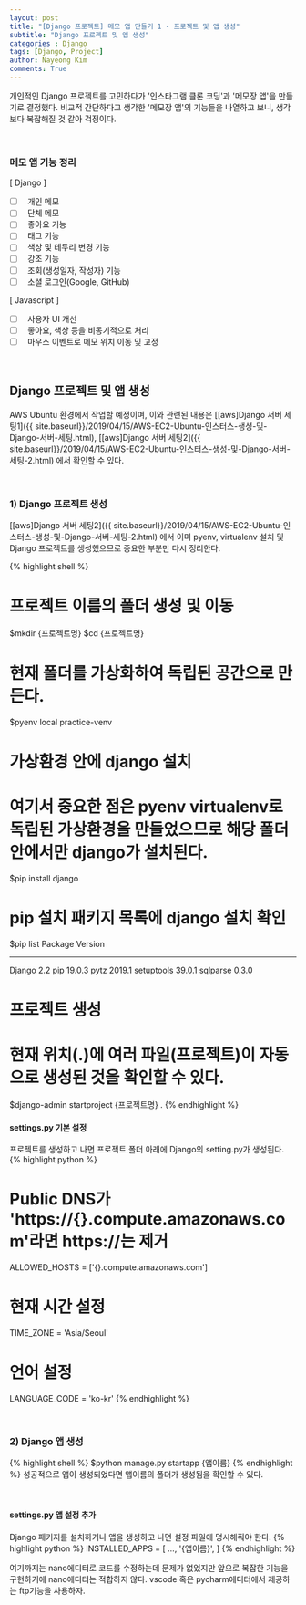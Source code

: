 ```yaml
---
layout: post
title: "[Django 프로젝트] 메모 앱 만들기 1 - 프로젝트 및 앱 생성"
subtitle: "Django 프로젝트 및 앱 생성"
categories : Django
tags: [Django, Project]
author: Nayeong Kim
comments: True
---
```


개인적인 Django 프로젝트를 고민하다가 '인스타그램 클론 코딩'과 '메모장 앱'을 만들기로 결정했다. 비교적 간단하다고 생각한  '메모장 앱'의 기능들을 나열하고 보니, 생각보다 복잡해질 것 같아 걱정이다.

<br>

### 메모 앱 기능 정리

[ Django ]
- [ ]  &nbsp;&nbsp;개인 메모
- [ ]  &nbsp;&nbsp;단체 메모
- [ ]  &nbsp;&nbsp;좋아요 기능
- [ ]  &nbsp;&nbsp;태그 기능
- [ ]  &nbsp;&nbsp;색상 및 테두리 변경 기능
- [ ]  &nbsp;&nbsp;강조 기능
- [ ]  &nbsp;&nbsp;조회(생성일자, 작성자) 기능
- [ ]  &nbsp;&nbsp;소셜 로그인(Google, GitHub)

[ Javascript ]

- [ ]  &nbsp;&nbsp;사용자 UI 개선
- [ ]  &nbsp;&nbsp;좋아요, 색상 등을 비동기적으로 처리
- [ ]  &nbsp;&nbsp;마우스 이벤트로 메모 위치 이동 및 고정

<br>

## Django 프로젝트 및 앱 생성

AWS Ubuntu 환경에서 작업할 예정이며, 이와 관련된 내용은 [[aws]Django 서버 세팅1]({{ site.baseurl}}/2019/04/15/AWS-EC2-Ubuntu-인스터스-생성-및-Django-서버-세팅.html),  [[aws]Django 서버 세팅2]({{ site.baseurl}}/2019/04/15/AWS-EC2-Ubuntu-인스터스-생성-및-Django-서버-세팅-2.html) 에서 확인할 수 있다.

<br>

### 1) Django 프로젝트 생성
[[aws]Django 서버 세팅2]({{ site.baseurl}}/2019/04/15/AWS-EC2-Ubuntu-인스터스-생성-및-Django-서버-세팅-2.html) 에서 이미 pyenv, virtualenv 설치 및 Django 프로젝트를 생성했으므로 중요한 부분만 다시 정리한다.

{% highlight shell %}
# 프로젝트 이름의 폴더 생성 및 이동
$mkdir {프로젝트명}
$cd {프로젝트명}

# 현재 폴더를 가상화하여 독립된 공간으로 만든다.
$pyenv local practice-venv

# 가상환경 안에 django 설치
# 여기서 중요한 점은 pyenv virtualenv로 독립된 가상환경을 만들었으므로 해당 폴더 안에서만 django가 설치된다.
$pip install django

# pip 설치 패키지 목록에 django 설치 확인
$pip list
Package    Version
---------- -------
Django     2.2
pip        19.0.3
pytz       2019.1
setuptools 39.0.1
sqlparse   0.3.0

# 프로젝트 생성
# 현재 위치(.)에 여러 파일(프로젝트)이 자동으로 생성된 것을 확인할 수 있다.
$django-admin startproject {프로젝트명}  .
{% endhighlight %}
 <br>
#### settings.py 기본 설정
프로젝트를 생성하고 나면 프로젝트 폴더 아래에 Django의 setting.py가 생성된다. 
{% highlight python %}
# Public DNS가 'https://{}.compute.amazonaws.com'라면 https://는 제거
ALLOWED_HOSTS = ['{}.compute.amazonaws.com']

# 현재 시간 설정
TIME_ZONE = 'Asia/Seoul'

# 언어 설정
LANGUAGE_CODE = 'ko-kr'
{% endhighlight %}

<br>

### 2) Django 앱 생성
{% highlight shell %}
$python manage.py startapp {앱이름}
{% endhighlight %}
성공적으로 앱이 생성되었다면 앱이름의 폴더가 생성됨을 확인할 수 있다.
 
 <br>

#### settings.py 앱 설정 추가
Django 패키지를 설치하거나 앱을 생성하고 나면 설정 파일에 명시해줘야 한다.
{% highlight python %}
INSTALLED_APPS = [
   ...,
   '{앱이름}',
]
{% endhighlight %}

여기까지는 nano에디터로 코드를 수정하는데 문제가 없었지만 앞으로 복잡한 기능을 구현하기에 nano에디터는 적합하지 않다. vscode 혹은 pycharm에디터에서 제공하는 ftp기능을 사용하자.

<br>

<br>









